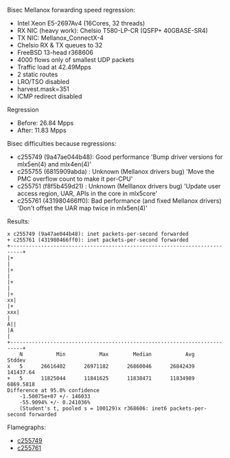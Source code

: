 Bisec Mellanox forwarding speed regression:
  - Intel Xeon E5-2697Av4 (16Cores, 32 threads)
  - RX NIC (heavy work): Chelsio T580-LP-CR (QSFP+ 40GBASE-SR4)
  - TX NIC: Mellanox_ConnectX-4
  - Chelsio RX & TX queues to 32
  - FreeBSD 13-head r368606
  - 4000 flows only of smallest UDP packets
  - Traffic load at 42.49Mpps
  - 2 static routes
  - LRO/TSO disabled
  - harvest.mask=351
  - ICMP redirect disabled

Regression
 - Before: 26.84 Mpps
 - After:  11.83 Mpps

Bisec difficulties because regressions:
  - c255749 (9a47ae044b48): Good performance
    'Bump driver versions for mlx5en(4) and mlx4en(4)'
  - c255755 (6815909abda) : Unknown (Mellanox drivers bug)
    'Move the PMC overflow count to make it per-CPU'
  - c255751 (f8f5b459d21) : Unknown (Melllanox drivers bug)
    'Update user access region, UAR, APIs in the core in mlx5core'
  - c255761 (431980466ff0): Bad performance (and fixed Mellanox drivers)
    'Don't offset the UAR map twice in mlx5en(4)'

Results:

```
x c255749 (9a47ae044b48): inet packets-per-second forwarded
+ c255761 (431980466ff0): inet packets-per-second forwarded
+--------------------------------------------------------------------------+
|+                                                                         |
|+                                                                         |
|+                                                                         |
|+                                                                       xx|
|+                                                                      xxx|
|                                                                        A||
|A                                                                         |
+--------------------------------------------------------------------------+
    N           Min           Max        Median           Avg        Stddev
x   5      26616402      26971182      26860046      26842439     141437.64
+   5      11825044      11841625      11838471      11834989     6869.5818
Difference at 95.0% confidence
	-1.50075e+07 +/- 146033
	-55.9094% +/- 0.241036%
	(Student's t, pooled s = 100129)x r368606: inet6 packets-per-second forwarded
```

Flamegraphs:
- [c255749](bench.9a47ae044b48.1.pmc.svg)
- [c255761](bench.431980466ff0.1.pmc.svg)
